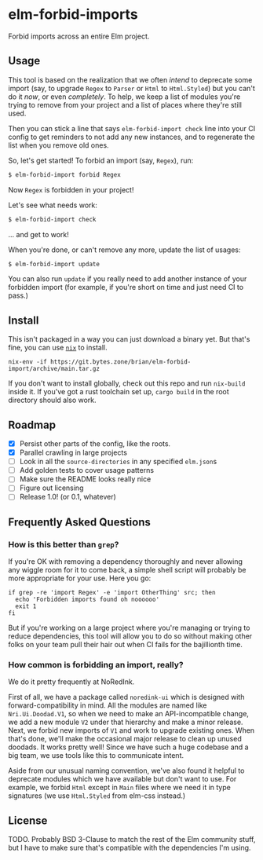 # elm-forbid-imports

Forbid imports across an entire Elm project.

## Usage

This tool is based on the realization that we often *intend* to deprecate some import (say, to upgrade `Regex` to `Parser` or `Html` to `Html.Styled`) but you can't do it *now*, or even *completely*.
To help, we keep a list of modules you're trying to remove from your project and a list of places where they're still used.

Then you can stick a line that says `elm-forbid-import check` line into your CI config to get reminders to not add any new instances, and to regenerate the list when you remove old ones.

So, let's get started!
To forbid an import (say, `Regex`), run:

```sh
$ elm-forbid-import forbid Regex
```

Now `Regex` is forbidden in your project!

Let's see what needs work:

```sh
$ elm-forbid-import check
```

... and get to work!

When you're done, or can't remove any more, update the list of usages:

```sh
$ elm-forbid-import update
```

You can also run `update` if you really need to add another instance of your forbidden import (for example, if you're short on time and just need CI to pass.)

## Install

This isn't packaged in a way you can just download a binary yet.
But that's fine, you can use [`nix`](https://nixos.org/download.html) to install.

```
nix-env -if https://git.bytes.zone/brian/elm-forbid-import/archive/main.tar.gz
```

If you don't want to install globally, check out this repo and run `nix-build` inside it.
If you've got a rust toolchain set up, `cargo build` in the root directory should also work.

## Roadmap

- [x] Persist other parts of the config, like the roots.
- [x] Parallel crawling in large projects
- [ ] Look in all the `source-directories` in any specified `elm.json`s
- [ ] Add golden tests to cover usage patterns
- [ ] Make sure the README looks really nice
- [ ] Figure out licensing
- [ ] Release 1.0! (or 0.1, whatever)

## Frequently Asked Questions

### How is this better than `grep`?

If you're OK with removing a dependency thoroughly and never allowing any wiggle room for it to come back, a simple shell script will probably be more appropriate for your use. Here you go:

```
if grep -re 'import Regex' -e 'import OtherThing' src; then
  echo 'Forbidden imports found oh noooooo'
  exit 1
fi
```

But if you're working on a large project where you're managing or trying to reduce dependencies, this tool will allow you to do so without making other folks on your team pull their hair out when CI fails for the bajillionth time.

### How common is forbidding an import, really?

We do it pretty frequently at NoRedInk.

First of all, we have a package called `noredink-ui` which is designed with forward-compatibility in mind.
All the modules are named like `Nri.Ui.Doodad.V1`, so when we need to make an API-incompatible change, we add a new module `V2` under that hierarchy and make a minor release.
Next, we forbid new imports of `V1` and work to upgrade existing ones.
When that's done, we'll make the occasional major release to clean up unused doodads.
It works pretty well!
Since we have such a huge codebase and a big team, we use tools like this to communicate intent.

Aside from our unusual naming convention, we've also found it helpful to deprecate modules which we have available but don't want to use.
For example, we forbid `Html` except in `Main` files where we need it in type signatures (we use `Html.Styled` from elm-css instead.)

## License

TODO. Probably BSD 3-Clause to match the rest of the Elm community stuff, but I have to make sure that's compatible with the dependencies I'm using.
